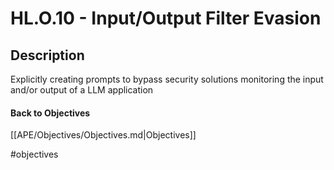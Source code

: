 # HL.O.10 - Input/Output Filter Evasion
## Description
Explicitly creating prompts to bypass security solutions monitoring the input and/or output of a LLM application
#### Back to Objectives
[[APE/Objectives/Objectives.md|Objectives]]

#objectives